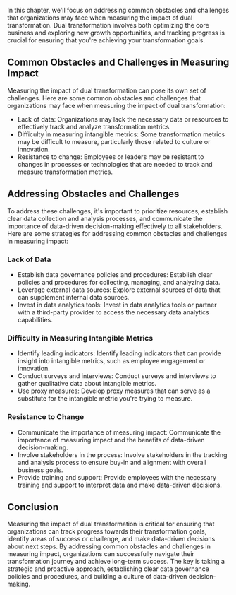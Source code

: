 
In this chapter, we'll focus on addressing common obstacles and challenges that organizations may face when measuring the impact of dual transformation. Dual transformation involves both optimizing the core business and exploring new growth opportunities, and tracking progress is crucial for ensuring that you're achieving your transformation goals.

Common Obstacles and Challenges in Measuring Impact
---------------------------------------------------

Measuring the impact of dual transformation can pose its own set of challenges. Here are some common obstacles and challenges that organizations may face when measuring the impact of dual transformation:

* Lack of data: Organizations may lack the necessary data or resources to effectively track and analyze transformation metrics.
* Difficulty in measuring intangible metrics: Some transformation metrics may be difficult to measure, particularly those related to culture or innovation.
* Resistance to change: Employees or leaders may be resistant to changes in processes or technologies that are needed to track and measure transformation metrics.

Addressing Obstacles and Challenges
-----------------------------------

To address these challenges, it's important to prioritize resources, establish clear data collection and analysis processes, and communicate the importance of data-driven decision-making effectively to all stakeholders. Here are some strategies for addressing common obstacles and challenges in measuring impact:

### Lack of Data

* Establish data governance policies and procedures: Establish clear policies and procedures for collecting, managing, and analyzing data.
* Leverage external data sources: Explore external sources of data that can supplement internal data sources.
* Invest in data analytics tools: Invest in data analytics tools or partner with a third-party provider to access the necessary data analytics capabilities.

### Difficulty in Measuring Intangible Metrics

* Identify leading indicators: Identify leading indicators that can provide insight into intangible metrics, such as employee engagement or innovation.
* Conduct surveys and interviews: Conduct surveys and interviews to gather qualitative data about intangible metrics.
* Use proxy measures: Develop proxy measures that can serve as a substitute for the intangible metric you're trying to measure.

### Resistance to Change

* Communicate the importance of measuring impact: Communicate the importance of measuring impact and the benefits of data-driven decision-making.
* Involve stakeholders in the process: Involve stakeholders in the tracking and analysis process to ensure buy-in and alignment with overall business goals.
* Provide training and support: Provide employees with the necessary training and support to interpret data and make data-driven decisions.

Conclusion
----------

Measuring the impact of dual transformation is critical for ensuring that organizations can track progress towards their transformation goals, identify areas of success or challenge, and make data-driven decisions about next steps. By addressing common obstacles and challenges in measuring impact, organizations can successfully navigate their transformation journey and achieve long-term success. The key is taking a strategic and proactive approach, establishing clear data governance policies and procedures, and building a culture of data-driven decision-making.
